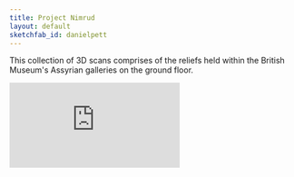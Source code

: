 ```yaml
---
title: Project Nimrud
layout: default
sketchfab_id: danielpett
---
```


This collection of 3D scans comprises of the reliefs held within the British Museum's Assyrian galleries on the ground floor.

<div class="embed-responsive embed-responsive-16by9">

  <iframe title="A 3D model" class="embed-responsive-item" src="https://sketchfab.com/playlists/embed?collection=04119c6784c9435a8e29cd9fa3753be0" frameborder="0" allow="autoplay; fullscreen; vr" mozallowfullscreen="true" webkitallowfullscreen="true"></iframe>


</div>
